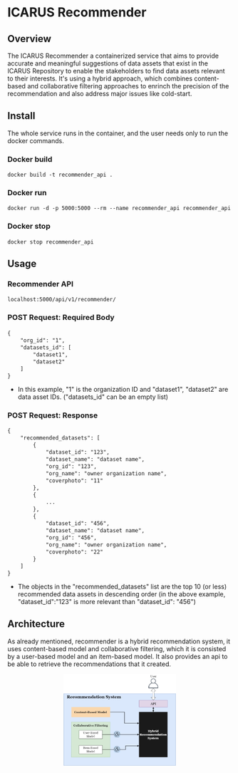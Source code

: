 # ICARUS Recommender
## Overview
The ICARUS Recommender a containerized service that aims to provide accurate and meaningful suggestions of data assets that exist in the ICARUS Repository to enable the stakeholders to find data assets relevant to their interests. It's using a hybrid approach, which combines content-based and collaborative filtering approaches to enrinch the precision of the recommendation and also address major issues like cold-start.

## Install
The whole service runs in the container, and the user needs only to run the docker commands.

### Docker build
```
docker build -t recommender_api .
```

### Docker run
```
docker run -d -p 5000:5000 --rm --name recommender_api recommender_api
```

### Docker stop
```
docker stop recommender_api
```


## Usage

### Recommender API
```
localhost:5000/api/v1/recommender/
```

### POST Request: Required Body
```
{
	"org_id": "1",
	"datasets_id": [
		"dataset1",
		"dataset2"
	]
}
```
* In this example, "1" is the organization ID and "dataset1", "dataset2" are data asset IDs. ("datasets_id" can be an empty list)

### POST Request: Response
```
{
	"recommended_datasets": [
		{
			"dataset_id": "123",
			"dataset_name": "dataset name",
			"org_id": "123",
			"org_name": "owner organization name",
			"coverphoto": "11"
		},
		{
			...
		},
		{
			"dataset_id": "456",
			"dataset_name": "dataset name",
			"org_id": "456",
			"org_name": "owner organization name",
			"coverphoto": "22"
		}
	]
}
```
* The objects in the "recommended_datasets" list are the top 10 (or less) recommended data assets in descending order (in the above example, "dataset_id":"123" is more relevant than "dataset_id": "456")

## Architecture
As already mentioned, recommender is a hybrid recommendation system, it uses content-based model and collaborative filtering, which it is consisted by a user-based model and an item-based model. It also provides an api to be able to retrieve the recommendations that it created.

<div align="center">
	<img style="max-width: 50%" src="./recommender_architecture.png" alt="ICARUS Recommender Architecture" >
</div>
